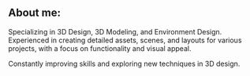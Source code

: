 ## About me:

Specializing in 3D Design, 3D Modeling, and Environment Design. 
Experienced in creating detailed assets, scenes, and layouts for various projects, with a focus on functionality and visual appeal. 

Constantly improving skills and exploring new techniques in 3D design.